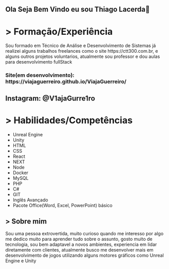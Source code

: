 <h2>Ola Seja Bem Vindo eu sou <strong>Thiago Lacerda</strong>👋</h2> 

<h1>> Formação/Experiência </h1>
<p>Sou formado em Técnico de Análise e Desenvolvimento de Sistemas já realizei alguns trabalhos freelances como o site https://ctt300.com.br, e alguns outros projetos voluntarios, atualmente sou professor e dou aulas para desenvolvimento fullStack</p>

<h3>Site(em desenvolvimento): https://viajaguerreiro.github.io/ViajaGuerreiro/<h3/>
<h2>Instagram: @V1ajaGurre1ro</h2>

<h1>> Habilidades/Competências</h1>
<ul>
  <li>Unreal Engine</li>
  <li>Unity</li>
  <li>HTML</li>
  <li>CSS</li>
  <liJavaScriptli>
  <li>React</li>
  <li>NEXT</li>
  <li>Node</li>
  <li>Docker</li>
  <li>MySQL</li>
  <li>PHP</li>
  <li>C#</li>
  <li>GIT</li>
  <li>Inglês Avançado</li>
  <li>Pacote Office(Word, Excel, PowerPoint) básico</li>
</ul>

<h2>> Sobre mim</h2>
<p>Sou uma pessoa extrovertida, muito curioso quando me interesso por algo me dedico muito para aprender tudo sobre o assunto,
gosto muito de tecnologia, sou bem adaptavel a novos ambientes, experiencia em lidar diretamente com clientes, atualmente busco me desenvolver mais em desenvolvimento de jogos utilizando alguns motores gráficos como Unreal Engine e Unity</p>

